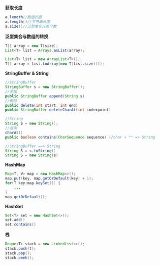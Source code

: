 **获取长度**
```java
a.length//数组长度
a.length()//字符串长度
a.size()//泛型集合元素个数
```

**泛型集合与数组的转换**
```java
T[] array = new T[size];
List<T> list = Arrays.asList(array);

List<T> list = new ArrayList<T>();
T[] array = list.toArray(new T[list.size()]);
```

**StringBuffer & String**
```java
//StringBuffer
StringBuffer s = new StringBuffer();
//添加
public StringBuffer append(String s)
//删除
public delete(int start, int end)
public StringBuffer deleteCharAt(int indexpoint)

//String
String S = new String();
//查询
charAt()
public boolean contains(CharSequence sequence) //char + "" => String

//StringBuffer ==> String
String S = s.toString()
String S = new String(s)
```

**HashMap**
```java
Map<T, V> map = new HashMap<>();
map.put(key, map.getOrDefault(key) + 1);
for(T key:map.keySet()) {
    ...
}
map.getOrDefault();
```

**HashSet**
```java
Set<T> set = new HashSet<>();
set.add()
set.contains()
```

**栈**
```java
Deque<T> stack = new LinkedList<>();
stack.push(t);
stack.pop();
stack.peek();

```